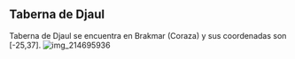 ## Taberna de Djaul
Taberna de Djaul se encuentra en Brakmar (Coraza) y sus coordenadas son [-25,37].
![img_214695936](https://media.discordapp.net/attachments/1115311447145193482/1115351665940369521/214695936.jpg)